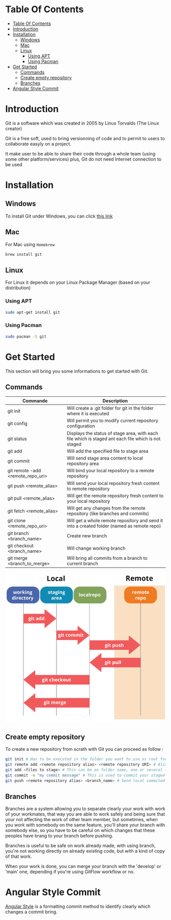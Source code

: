 # Table Of Contents

- [Table Of Contents](#table-of-contents)
- [Introduction](#introduction)
- [Installation](#installation)
  - [Windows](#windows)
  - [Mac](#mac)
  - [Linux](#linux)
    - [Using APT](#using-apt)
    - [Using Pacman](#using-pacman)
- [Get Started](#get-started)
  - [Commands](#commands)
  - [Create empty repository](#create-empty-repository)
  - [Branches](#branches)
- [Angular Style Commit](#angular-style-commit)

# Introduction

Git is a software which was created in 2005 by Linus Torvalds (The Linux creator)

Git is a free soft, used to bring versionning of code and to permit to users to collaborate easyly on a project.

It make user to be able to share their code through a whole team (using some other platform/services) plus, Git do not need Internet connection to be used

# Installation

## Windows

To install Git under Windows, you can click [this link](https://git-scm.com/download/win)

## Mac

For Mac using `Homebrew`

```sh
brew install git
```

## Linux

For Linux it depends on your Linux Package Manager (based on your distribution)

### Using APT

```sh
sudo apt-get install git
```

### Using Pacman

```sh
sudo pacman -S git
```

# Get Started

This section will bring you some informations to get started with Git.

## Commands

| Commande                                  | Description                                                                                         |
| ----------------------------------------- | --------------------------------------------------------------------------------------------------- |
| git init                                  | Will create a .git folder for git in the folder where it is executed                                |
| git config                                | Will permit you to modify current repository configuration                                          |
| git status                                | Displays the status of stage area, with each file which is staged ant each file which is not staged |
| git add <filename>                        | Will add the specified file to stage area                                                           |
| git commit                                | Will send stage area content to local repository area                                               |
| git remote -add <alias> <remote_repo_uri> | Will bind your local repository to a remote repository                                              |
| git push <remote_alias>                   | Will send your local repository fresh content to remote repository                                  |
| git pull <remote_alias>                   | Will get the remote repository fresh content to your local repository                               |
| git fetch <remote_alias>                  | Will get any changes from the remote repository (like branches and commits)                         |
| git clone <remote_repo_uri>               | Will get a whole remote repository and send it into a created folder (named as remote repo)         |
| git branch <branch_name>                  | Create new branch                                                                                   |
| git checkout <branch_name>                | Will change working branch                                                                          |
| git merge <branch_to_merge>               | Will bring all commits from a branch to current branch                                              |

![](../assets/how-commands-affects.png)

## Create empty repository

To create a new repository from scrath with Git you can proceed as follow : 

```sh
git init # Has to be executed in the folder you want to use as root for your project
git remote add <remote repository alias> <remote repository URI> # Alias is conventionaly named 'origin' for your remote repository
git add <files to stage> # This can be an folder name, one or several filenames or '.' which is equal to 'all'
git commit -m "my commit message" # This is used to commit your staged changes, use quotes is recommended, and -m flag will permit you to specify directly the commit message but it's optionnal to use this flag
git push <remote repository alias> <branch_name> # Send local commited changes to remote repo
```

## Branches

Branches are a system allowing you to separate clearly your work with work of your workmates, that way you are able to work safely and being sure that your not affecting the work of other team member, but sometimes, when you work with somebody on the same feature, you'll share your branch with somebody else, so you have to be careful on which changes that these peoples have brang to your branch before pushing.

Branches is useful to be safe on work already made, with using branch, you're not working directly on already existing code, but with a kind of copy of that work.

When your work is done, you can merge your branch with the 'develop' or 'main' one, depending if you're using GitFlow workflow or no.

# Angular Style Commit

[Angular Style](https://www.conventionalcommits.org/en/v1.0.0-beta.4/) is a formatting commit method to identify clearly which changes a commit bring.